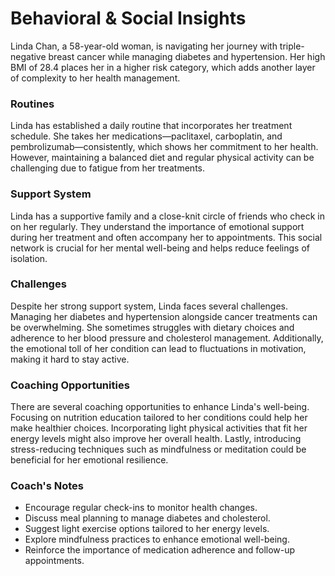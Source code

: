 # Behavioral & Social Insights

Linda Chan, a 58-year-old woman, is navigating her journey with triple-negative breast cancer while managing diabetes and hypertension. Her high BMI of 28.4 places her in a higher risk category, which adds another layer of complexity to her health management. 

### Routines
Linda has established a daily routine that incorporates her treatment schedule. She takes her medications—paclitaxel, carboplatin, and pembrolizumab—consistently, which shows her commitment to her health. However, maintaining a balanced diet and regular physical activity can be challenging due to fatigue from her treatments. 

### Support System
Linda has a supportive family and a close-knit circle of friends who check in on her regularly. They understand the importance of emotional support during her treatment and often accompany her to appointments. This social network is crucial for her mental well-being and helps reduce feelings of isolation. 

### Challenges
Despite her strong support system, Linda faces several challenges. Managing her diabetes and hypertension alongside cancer treatments can be overwhelming. She sometimes struggles with dietary choices and adherence to her blood pressure and cholesterol management. Additionally, the emotional toll of her condition can lead to fluctuations in motivation, making it hard to stay active.

### Coaching Opportunities
There are several coaching opportunities to enhance Linda's well-being. Focusing on nutrition education tailored to her conditions could help her make healthier choices. Incorporating light physical activities that fit her energy levels might also improve her overall health. Lastly, introducing stress-reducing techniques such as mindfulness or meditation could be beneficial for her emotional resilience.

### Coach's Notes
- Encourage regular check-ins to monitor health changes.
- Discuss meal planning to manage diabetes and cholesterol.
- Suggest light exercise options tailored to her energy levels.
- Explore mindfulness practices to enhance emotional well-being.
- Reinforce the importance of medication adherence and follow-up appointments.
